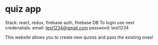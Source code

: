 # quiz app
Stack: react, redux, firebase auth, firebase DB
To login use next credenatials: email: test1234@gmail.com password: test1234

This website allows you to create new quizes and pass the existing ones!
